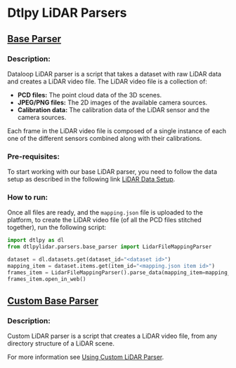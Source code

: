 # Dtlpy LiDAR Parsers

## [Base Parser](base_parser.py)

### Description:

Dataloop LiDAR parser is a script that takes a dataset with raw LiDAR data and creates a LiDAR video file.
The LiDAR video file is a collection of:

- **PCD files:** The point cloud data of the 3D scenes.
- **JPEG/PNG files:** The 2D images of the available camera sources.
- **Calibration data:** The calibration data of the LiDAR sensor and the camera sources.

Each frame in the LiDAR video file is composed of a single instance of each one of the different sensors combined along
with their calibrations.

### Pre-requisites:

To start working with our base LiDAR parser, you need to follow the data setup as described in the following link
[LiDAR Data Setup](https://docs.dataloop.ai/docs/lidar-data-setup).

### How to run:

Once all files are ready, and the `mapping.json` file is uploaded to the platform, to create the LiDAR video file (of all the PCD files stitched together), run the following script:

```python
import dtlpy as dl
from dtlpylidar.parsers.base_parser import LidarFileMappingParser

dataset = dl.datasets.get(dataset_id="<dataset id>")
mapping_item = dataset.items.get(item_id="<mapping.json item id>")
frames_item = LidarFileMappingParser().parse_data(mapping_item=mapping_item)
frames_item.open_in_web()
```


## [Custom Base Parser](custom_base_parser.py)

### Description:

Custom LiDAR parser is a script that creates a LiDAR video file, from any directory structure of a LiDAR scene.

For more information see [Using Custom LiDAR Parser](https://developers.dataloop.ai/tutorials/data_management/items_and_annotations/other_data_types/lidar/chapter#using-custom-lidar-parser).

